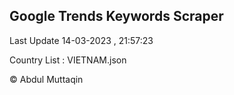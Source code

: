 

## Google Trends Keywords Scraper 
 
Last Update 14-03-2023 , 21:57:23

Country List :
VIETNAM.json



© Abdul Muttaqin 
